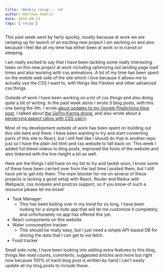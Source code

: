 ```yaml
---
title: 'Weekly recap -- v4'
author: Matthew Hamlin
date: 2016-09-23
tags: ['recap']
---
```


<p>
    This past week went by fairly quickly, mostly because at work we are ramping up for launch of an exciting new project I am working on and also because I feel like all my time has either been at work or in transit or sleeping.
</p>
<p>
    I am really excited to say that I have been tackling some really interesting tasks on this new project at work including optimizing out landing page load times and also working with css animations. A lot of my time has been spent on the mobile web side of the site which I love because it allows me to actually use the CSS I want to, with things like Flexbox and other advanced css things.
</p>
<p>
    Outside of work I have been working on a lot of css things and also doing quite a bit of writing. In the past week alone I wrote 3 blog posts, with this one being the 4th. I wrote <a href="/post/Google-Event-Updates" data-css-link-article>about updates to my Google Predictions blog post</a>, I talked about <a href="/post/GoPro-Karma" data-css-link-article>the GoPro Karma drone</a>, and also wrote about a <a href="/post/Video-Aspect-Ratio-With-CSS" data-css-link-article>perserving aspect ratios with CSS calc()</a>.
</p>
<p>
    Most of my development outside of work has been spent on building out this site here and there. I have been wanting to try and start converting parts of this site to React, but I still feel like I should do that in another repo just so I have the plain old html and css website to fall back on. This week I added full bleed videos to blog posts, improved the fonts of the website and also tinkered with the line-height a bit as well.
</p>
<p>
    Here are the things I still have on my list to try and tackle soon, I know some of these have been carried over from the last time I posted them, but I still have yet to get into them. The main blocker for me on several of these projects is lacking a good setup with React, Router and Redux with Webpack, css modules and postcss support, so if you know of such a resource please let me know!
</p>

* Task Manager:
  - This has been boiling over in my mind for so long, I have been looking for a simple todo app that will let me customize it completely, and unfortunately no app has offered this yet.
* React components on this website
* Water consumption tracker:
  - This should be really easy, but I just need a simple API-based DB for storing the data that I can get to via fetch.
* Food tracker

<p>
    Small side-note, I have been looking into adding extra features to this blog, things like read counts, comments, suggested articles and more but right now because 100% of each blog post is written by hand I can't easily update all my blog posts to include these.
</p>

